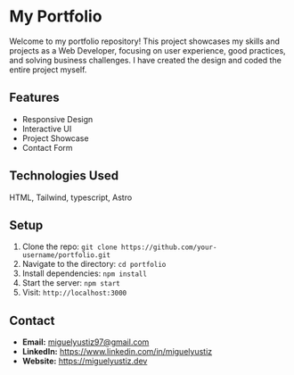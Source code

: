 # My Portfolio

Welcome to my portfolio repository! This project showcases my skills and projects as a Web Developer, focusing on user experience, good practices, and solving business challenges.
I have created the design and coded the entire project myself.

## Features
- Responsive Design
- Interactive UI
- Project Showcase
- Contact Form

## Technologies Used
 HTML, Tailwind, typescript, Astro

## Setup
1. Clone the repo: `git clone https://github.com/your-username/portfolio.git`
2. Navigate to the directory: `cd portfolio`
3. Install dependencies: `npm install`
4. Start the server: `npm start`
5. Visit: `http://localhost:3000`

## Contact
- **Email:** miguelyustiz97@gmail.com
- **LinkedIn:** https://www.linkedin.com/in/miguelyustiz
- **Website:** https://miguelyustiz.dev
